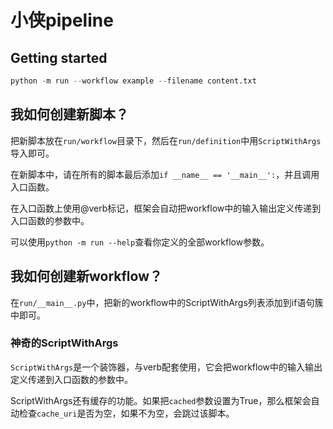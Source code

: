 # 小侠pipeline

## Getting started

```python
python -m run --workflow example --filename content.txt
```
## 我如何创建新脚本？
把新脚本放在`run/workflow`目录下，然后在`run/definition`中用`ScriptWithArgs`导入即可。

在新脚本中，请在所有的脚本最后添加`if __name__ == '__main__':`，并且调用入口函数。

在入口函数上使用@verb标记，框架会自动把workflow中的输入输出定义传递到入口函数的参数中。

可以使用`python -m run --help`查看你定义的全部workflow参数。

## 我如何创建新workflow？
在`run/__main__.py`中，把新的workflow中的ScriptWithArgs列表添加到if语句簇中即可。

### 神奇的ScriptWithArgs
`ScriptWithArgs`是一个装饰器，与verb配套使用，它会把workflow中的输入输出定义传递到入口函数的参数中。

ScriptWithArgs还有缓存的功能。如果把`cached`参数设置为True，那么框架会自动检查`cache_uri`是否为空，如果不为空，会跳过该脚本。




